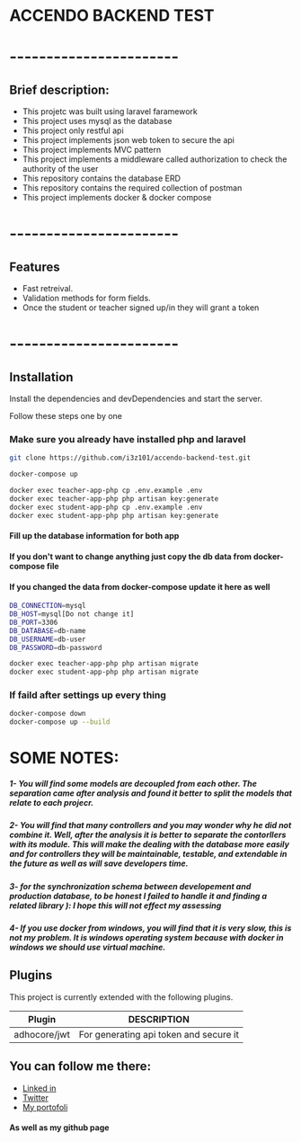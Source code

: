 # ACCENDO BACKEND TEST
# -----------------------
## Brief description:
- This projetc was built using laravel faramework
- This project uses mysql as the database
- This project only restful api
- This project implements json web token to secure the api
- This project implements MVC pattern
- This project implements a middleware called authorization to check the authority of the user
- This repository contains the database ERD
- This repository contains the required collection of postman
- This project implements docker & docker compose

# -----------------------
## Features
- Fast retreival.
- Validation methods for form fields.
- Once the student or teacher signed up/in they will grant a token

# -----------------------

## Installation

Install the dependencies and devDependencies and start the server.

Follow these steps one by one

### Make sure you already have installed php and laravel
```sh
git clone https://github.com/i3z101/accendo-backend-test.git
```
```sh
docker-compose up
```
```sh
docker exec teacher-app-php cp .env.example .env
docker exec teacher-app-php php artisan key:generate
docker exec student-app-php cp .env.example .env
docker exec student-app-php php artisan key:generate
```
#### Fill up the database information for both app
#### If you don't want to change anything just copy the db data from docker-compose file
#### If you changed the data from docker-compose update it here as well
```sh
DB_CONNECTION=mysql
DB_HOST=mysql[Do not change it]
DB_PORT=3306
DB_DATABASE=db-name
DB_USERNAME=db-user
DB_PASSWORD=db-password
```
```sh
docker exec teacher-app-php php artisan migrate
docker exec student-app-php php artisan migrate
```

### If faild after settings up every thing
```sh
docker-compose down
docker-compose up --build
```

# SOME NOTES:
##### 1- You will find some models are decoupled from each other. The separation came after analysis and found it better to split the models that relate to each projecr.
##### 2- You will find that many controllers and you may wonder why he did not combine it. Well, after the analysis it is better to separate the contorllers with its module. This will make the dealing with the database more easily and for controllers they will be maintainable, testable, and extendable in the future as well as will save developers time.
##### 3- for the synchronization schema between developement and production database, to be honest I failed to handle it and finding a related library ): I hope this will not effect my assessing
##### 4- If you use docker from windows, you will find that it is very slow, this is not my problem. It is windows operating system because with docker in windows we should use virtual machine.



## Plugins

This project is currently extended with the following plugins.

| Plugin | DESCRIPTION |
| ------ | ------ |
| adhocore/jwt | For generating api token and secure it |


## You can follow me there:
- [Linked in](https://www.linkedin.com/in/abdulaziz-baqaleb-1b7752203/)
- [Twitter](https://twitter.com/i_3z1001)
- [My portofoli](https://aziz-portofolio.vercel.app)
#### As well as my github page

